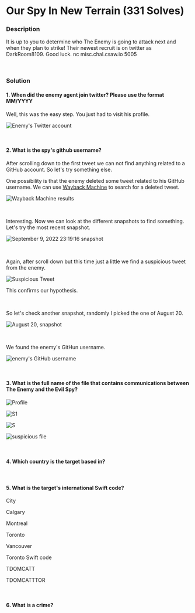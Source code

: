 # Our Spy In New Terrain (331 Solves)

### Description
It is up to you to determine who The Enemy is going to attack next and when they plan to strike! Their newest recruit is on twitter as DarkRoom8109. Good luck. nc misc.chal.csaw.io 5005

<br>

### Solution

#### 1. When did the enemy agent join twitter? Please use the format MM/YYYY

Well, this was the easy step. You just had to visit his profile.

![Enemy's Twitter account](https://github.com/markosh333/CTF-Writeups/blob/main/2022/CSAW/Our_Spy_In_New_Terrain/img_01.png)

<br>

#### 2. What is the spy's github username?

After scrolling down to the first tweet we can not find anything related to a GitHub account. So let's try something else.

One possibility is that the enemy deleted some tweet related to his GitHub username. We can use [Wayback Machine](https://web.archive.org/) to search for a deleted tweet.

![Wayback Machine results](https://github.com/markosh333/CTF-Writeups/blob/main/2022/CSAW/Our_Spy_In_New_Terrain/img_02.png)

<br>

Interesting. Now we can look at the different snapshots to find something. Let's try the most recent snapshot.

![September 9, 2022 23:19:16 snapshot](https://github.com/markosh333/CTF-Writeups/blob/main/2022/CSAW/Our_Spy_In_New_Terrain/img_03.png)

<br>

Again, after scroll down but this time just a little we find a suspicious tweet from the enemy.

![Suspicious Tweet](https://github.com/markosh333/CTF-Writeups/blob/main/2022/CSAW/Our_Spy_In_New_Terrain/img_04.png)

This confirms our hypothesis.

<br>

So let's check another snapshot, randomly I picked the one of August 20.

![August 20, snapshot](https://github.com/markosh333/CTF-Writeups/blob/main/2022/CSAW/Our_Spy_In_New_Terrain/img_05.png)

<br>

We found the enemy's GitHun username.

![enemy's GitHub username](https://github.com/markosh333/CTF-Writeups/blob/main/2022/CSAW/Our_Spy_In_New_Terrain/img_06.png)

<br>

#### 3. What is the full name of the file that contains communications between The Enemy and the Evil Spy?

![Profile](https://github.com/markosh333/CTF-Writeups/blob/main/2022/CSAW/Our_Spy_In_New_Terrain/img_07.png)

![S1](https://github.com/markosh333/CTF-Writeups/blob/main/2022/CSAW/Our_Spy_In_New_Terrain/img_08.png)

![S](https://github.com/markosh333/CTF-Writeups/blob/main/2022/CSAW/Our_Spy_In_New_Terrain/img_09.png)

![suspicious file](https://github.com/markosh333/CTF-Writeups/blob/main/2022/CSAW/Our_Spy_In_New_Terrain/img_10.png)

<br>

#### 4. Which country is the target based in?

<br>

#### 5. What is the target's international Swift code?

City

Calgary

Montreal

Toronto

Vancouver

Toronto Swift code

TDOMCATT

TDOMCATTTOR

<br>

#### 6. What is a crime?
